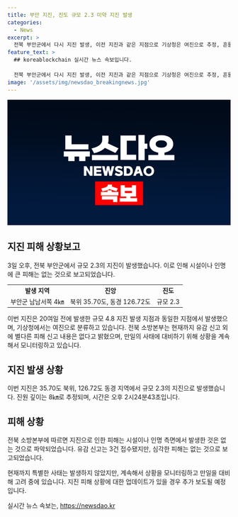 ```yaml
---
title: 부안 지진, 진도 규모 2.3 미약 지진 발생
categories:
  - News
excerpt: >
  전북 부안군에서 다시 지진 발생, 이전 지진과 같은 지점으로 기상청은 여진으로 추정, 흔들림을 느낀 유감 신고 3건 접수, 인명피해는 없는 것으로 확인.
feature_text: >
  ## koreablockchain 실시간 뉴스 속보입니다.

  전북 부안군에서 다시 지진 발생, 이전 지진과 같은 지점으로 기상청은 여진으로 추정, 흔들림을 느낀 유감 신고 3건 접수, 인명피해는 없는 것으로 확인.
image: '/assets/img/newsdao_breakingnews.jpg'
---
```


<p><img src="/assets/img/newsdao_breakingnews.jpg" alt="koreablockchain 속보" /></p>

<h2 data-ke-size="size26">지진 피해 상황보고</h2>

<p data-ke-size="size16">3일 오후, 전북 부안군에서 규모 2.3의 지진이 발생했습니다. 이로 인해 시설이나 인명에 큰 피해는 없는 것으로 보고되었습니다.</p>

<table>
    <tr>
        <td style="text-align: center; height: 17px;"><b>발생 지역</b></td>
        <td style="text-align: center; height: 17px;"><b>진앙</b></td>
        <td style="text-align: center; height: 17px;"><b>진도</b></td>
    </tr>
    <tr>
        <td style="text-align: center; height: 17px;">부안군 남남서쪽 4㎞</td>
        <td style="text-align: center; height: 17px;">북위 35.70도, 동경 126.72도</td>
        <td style="text-align: center; height: 17px;">규모 2.3</td>
    </tr>
</table>

<p data-ke-size="size16">이번 지진은 20여일 전에 발생한 규모 4.8 지진 발생 지점과 동일한 지점에서 발생했으며, 기상청에서는 여진으로 분류하고 있습니다. 전북 소방본부는 현재까지 유감 신고 외에 별다른 피해 신고 내용은 없다고 밝혔으며, 만일의 사태에 대비하기 위해 상황을 계속해서 모니터링하고 있습니다.</p>

<h2 data-ke-size="size26">지진 발생 상황</h2>

<p data-ke-size="size16">이번 지진은 35.70도 북위, 126.72도 동경 지역에서 규모 2.3의 지진으로 발생했습니다. 진원 깊이는 8㎞로 추정되며, 시간은 오후 2시24분43초입니다.</p>

<h2 data-ke-size="size26">피해 상황</h2>

<p data-ke-size="size16">전북 소방본부에 따르면 지진으로 인한 피해는 시설이나 인명 측면에서 발생한 것은 없는 것으로 파악되었습니다. 유감 신고는 3건 접수됐지만, 심각한 피해는 없는 것으로 보고되었습니다.</p>

<p data-ke-size="size16">현재까지 특별한 사태는 발생하지 않았지만, 계속해서 상황을 모니터링하고 만일을 대비해 고려 중에 있습니다. 지진 피해 상황에 대한 업데이트가 있을 경우 추가 보도될 예정입니다.</p>
실시간 뉴스 속보는, <a href="https://newsdao.kr" rel="dofollow">https://newsdao.kr</a>


